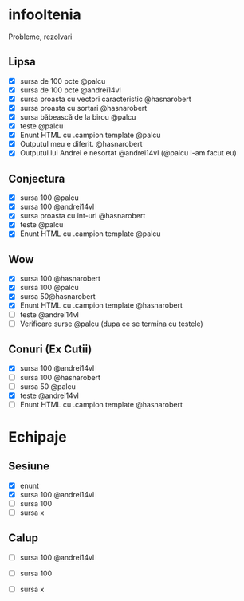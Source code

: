 # infooltenia
Probleme, rezolvari

## Lipsa

- [x] sursa de 100 pcte @palcu
- [x] sursa de 100 pcte @andrei14vl
- [x] sursa proasta cu vectori caracteristic @hasnarobert
- [x] sursa proasta cu sortari @hasnarobert
- [x] sursa băbească de la birou @palcu
- [x] teste @palcu
- [x] Enunt HTML cu .campion template @palcu
- [x] Outputul meu e diferit. @hasnarobert
- [x] Outputul lui Andrei e nesortat @andrei14vl (@palcu l-am facut eu)

## Conjectura

- [x] sursa 100 @palcu
- [x] sursa 100 @andrei14vl
- [x] sursa proasta cu int-uri @hasnarobert
- [x] teste @palcu
- [x] Enunt HTML cu .campion template @palcu

## Wow

- [x] sursa 100 @hasnarobert
- [x] sursa 100 @palcu
- [x] sursa 50@hasnarobert
- [x] Enunt HTML cu .campion template @hasnarobert
- [ ] teste @andrei14vl
- [ ] Verificare surse @palcu (dupa ce se termina cu testele)

## Conuri (Ex Cutii)

- [x] sursa 100 @andrei14vl
- [ ] sursa 100 @hasnarobert
- [ ] sursa 50 @palcu
- [x] teste @andrei14vl
- [ ] Enunt HTML cu .campion template @hasnarobert

# Echipaje

## Sesiune

- [x] enunt
- [x] sursa 100 @andrei14vl
- [ ] sursa 100
- [ ] sursa x

## Calup

- [ ] sursa 100 @andrei14vl
- [ ] sursa 100
- [ ] sursa x


